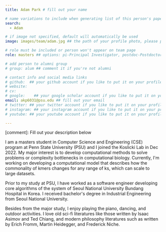 ```yaml
---
title: Adam Park # fill out your name

# name variations to include when generating list of this person's papers
search:
  - Adam

# if image not specified, default will automatically be used
image: images/team/adam.jpg ## the path of your profile photo, please put it under 'images/team' and name it as firstname-lastname.jpg

# role must be included or person won't appear on team page
role: masters ## options: pi-Principal Investigator, postdoc-Postdoctoral Researcher, phd-PhD Student, masters-Master's Student, undergrad-Undergraduate Student, highschool-High School Student, programmer-Software Engineer

# add person to alumni group
# group: alum ## comment it if you're not alumni

# contact info and social media links
# github:  ## your github account if you like to put it on your profile
# website: 
# cv: 
# google:    ## your google scholar account if you like to put it on your profile
email: akp6031@psu.edu ## fill out your email
# twitter: ## your twitter account if you like to put it on your profile
# instagram: ## your instagram account if you like to put it on your profile
# youtube: ## your youtube account if you like to put it on your profile

---
```

[comment]: Fill out your description below 

I am a masters student in Computer Science and Engineering (CSE) program at Penn State University (PSU) and I joined the Koslicki Lab in Dec 2022. My major interest is to develop computational methods to solve problems or complexity bottlenecks in computational biology. Currently, I'm working on developing a computational model that describes how the commonality of kmers changes for any range of ks, which can scale to large datasets.

Prior to my study at PSU, I have worked as a software engineer developing core algorithms of the system of Seoul National University Bundang Hospital in Korea. I received bachelor's degree in Industrial Engineering from Seoul National University. 

Besides from the major study, I enjoy playing the piano, dancing, and outdoor activities. I love old sci-fi literatures like those written by Isaac Asimov and Ted Chiang, and modern philosophy literatures such as written by Erich Fromm, Martin Heidegger, and Frederick Niche. 
